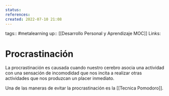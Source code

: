 ```yaml
---
status:
references:
created: 2022-07-10 21:08
---
```

tags:: #metalearning 
up:: [[Desarrollo Personal y Aprendizaje MOC]]
Links: 
# Procrastinación
La procrastinación es causada cuando nuestro cerebro asocia una actividad con una sensación de incomodidad que nos incita a realizar otras actividades que nos produzcan un placer inmediato.

Una de las maneras de evitar la procrastinación es la [[Tecnica Pomodoro]]. 